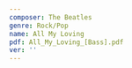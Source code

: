 ```yaml
---
composer: The Beatles
genre: Rock/Pop
name: All My Loving
pdf: All_My_Loving_[Bass].pdf
ver: ''
---
```

